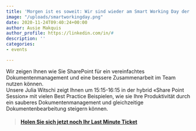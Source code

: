 ```yaml
---
title: 'Morgen ist es soweit: Wir sind wieder am Smart Working Day der Digicomp'
image: "/uploads/smartworkingday.png"
date: 2020-11-24T09:40:24+00:00
author: Ausie Makquis
author_profile: https://linkedin.com/in/#
description: ''
categories:
- events

---
```

Wir zeigen Ihnen wie Sie SharePoint für ein vereinfachtes Dokumentenmanagement und eine bessere Zusammenarbeit im Team nutzen können.  
Unsere Julia Witschi zeigt Ihnen um 15:15-16:15 in der hybrid «Share Point Session» mit vielen Best Practice Beispielen, wie sie Ihre Produktivität durch ein sauberes Dokumentenmanagement und gleichzeitige Dokumentenbearbeitung steigern können.

> #### [Holen Sie sich jetzt noch Ihr Last Minute Ticket](https://buff.ly/2GuqTeC)